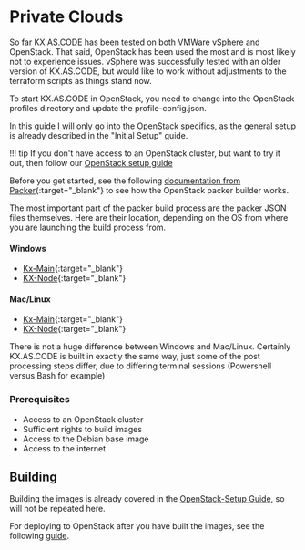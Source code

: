 # Private Clouds

So far KX.AS.CODE has been tested on both VMWare vSphere and OpenStack. That said, OpenStack has been used the most and is most likely not to experience issues.
vSphere was successfully tested with an older version of KX.AS.CODE, but would like to work without adjustments to the terraform scripts as things stand now.

To start KX.AS.CODE in OpenStack, you need to change into the OpenStack profiles directory and update the profile-config.json.

In this guide I will only go into the OpenStack specifics, as the general setup is already described in the "Initial Setup" guide.

!!! tip
    If you don't have access to an OpenStack cluster, but want to try it out, then follow our [OpenStack setup guide](../Prerequisites/OpenStack-Setup.md)

Before you get started, see the following [documentation from Packer](https://www.packer.io/plugins/builders/openstack){:target="\_blank"} to see how the OpenStack packer builder works.

The most important part of the packer build process are the packer JSON files themselves. Here are their location, depending on the OS from where you are launching the build process from.

#### Windows

- [Kx-Main](https://github.com/Accenture/kx.as.code/blob/main/base-vm/build/packer/windows/kx-main-local-profiles.json){:target="\_blank"}
- [KX-Node](https://github.com/Accenture/kx.as.code/blob/main/base-vm/build/packer/windows/kx-node-cloud-profiles.json){:target="\_blank"}

#### Mac/Linux

- [Kx-Main](https://github.com/Accenture/kx.as.code/blob/main/base-vm/build/packer/darwin-linux/kx-main-cloud-profiles.json){:target="\_blank"}
- [KX-Node](https://github.com/Accenture/kx.as.code/blob/main/base-vm/build/packer/darwin-linux/kx-node-cloud-profiles.json){:target="\_blank"}

There is not a huge difference between Windows and Mac/Linux. Certainly KX.AS.CODE is built in exactly the same way, just some of the post processing steps differ, due to differing terminal sessions (Powershell versus Bash for example)

### Prerequisites

- Access to an OpenStack cluster
- Sufficient rights to build images
- Access to the Debian base image
- Access to the internet

## Building

Building the images is already covered in the [OpenStack-Setup Guide](../Prerequisites/OpenStack-Setup.md), so will not be repeated here.

For deploying to OpenStack after you have built the images, see the following [guide](../Deployment/Private-Clouds.md).
